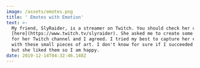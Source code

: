 ```yaml
---
image: /assets/emotes.png
title: ' Emotes with Emotion'
text: >-
  My friend, SlyRaider, is a streamer on Twitch. You should check her out
  [here](https://www.twitch.tv/slyraider). She asked me to create some Emotes
  for her Twitch channel and I agreed. I tried my best to capture her essence
  with these small pieces of art. I don't know for sure if I succeeded in this
  but she liked them so I am happy.
date: 2019-12-14T04:32:46.148Z
---
```



